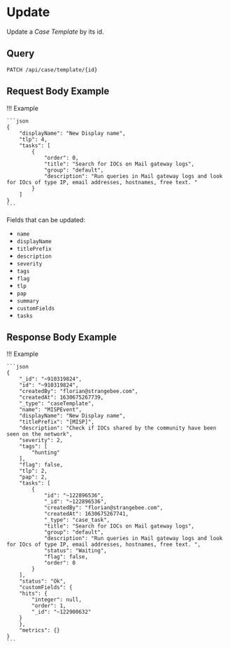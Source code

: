 # Update

Update a *Case Template* by its id.

## Query

```plain
PATCH /api/case/template/{id}
```

## Request Body Example

!!! Example

    ```json
    {
        "displayName": "New Display name",
        "tlp": 4,
        "tasks": [
            {
                "order": 0,
                "title": "Search for IOCs on Mail gateway logs",
                "group": "default",
                "description": "Run queries in Mail gateway logs and look for IOcs of type IP, email addresses, hostnames, free text. "
            }
        ]
    }
    ```

Fields that can be updated:

- `name`
- `displayName`
- `titlePrefix`
- `description`
- `severity`
- `tags`
- `flag`
- `tlp`
- `pap`
- `summary`
- `customFields`
- `tasks`

## Response Body Example

!!! Example

    ```json
    {
        "_id": "~910319824",
        "id": "~910319824",
        "createdBy": "florian@strangebee.com",
        "createdAt": 1630675267739,
        "_type": "caseTemplate",
        "name": "MISPEvent",
        "displayName": "New Display name",
        "titlePrefix": "[MISP]",
        "description": "Check if IOCs shared by the community have been seen on the network",
        "severity": 2,
        "tags": [
            "hunting"
        ],
        "flag": false,
        "tlp": 2,
        "pap": 2,
        "tasks": [
            {
                "id": "~122896536",
                "_id": "~122896536",
                "createdBy": "florian@strangebee.com",
                "createdAt": 1630675267741,
                "_type": "case_task",
                "title": "Search for IOCs on Mail gateway logs",
                "group": "default",
                "description": "Run queries in Mail gateway logs and look for IOcs of type IP, email addresses, hostnames, free text. ",
                "status": "Waiting",
                "flag": false,
                "order": 0
            }
        ],
        "status": "Ok",
        "customFields": {
        "hits": {
            "integer": null,
            "order": 1,
            "_id": "~122900632"
        }
        },
        "metrics": {}
    }
    ```
